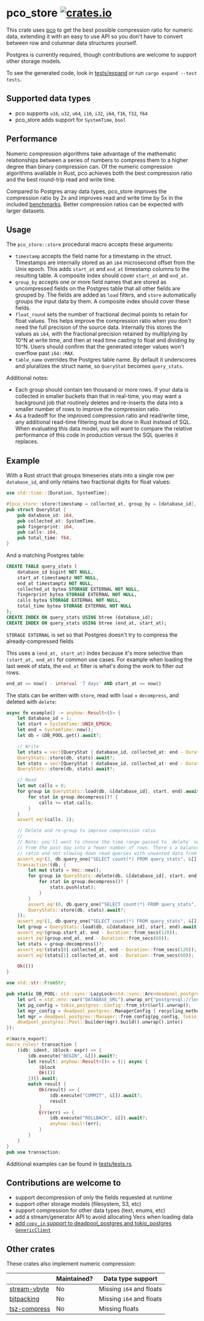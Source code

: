 # pco_store [![crates.io][crates_badge]][crates_url]

[crates_badge]: https://img.shields.io/crates/v/pco_store.svg
[crates_url]: https://crates.io/crates/pco_store

This crate uses [pco](https://github.com/pcodec/pcodec) to get the best possible compression ratio for numeric data, extending it with an easy to use API so you don't have to convert between row and columnar data structures yourself.

Postgres is currently required, though contributions are welcome to support other storage models.

To see the generated code, look in [tests/expand](tests/expand) or run `cargo expand --test tests`.

## Supported data types

- pco supports `u16`, `u32`, `u64`, `i16`, `i32`, `i64`, `f16`, `f32`, `f64`
- pco_store adds support for `SystemTime`, `bool`

## Performance

Numeric compression algorithms take advantage of the mathematic relationships between a series of numbers to compress them to a higher degree than binary compression can. Of the numeric compression algorithms available in Rust, pco achieves both the best compression ratio and the best round-trip read and write time.

Compared to Postgres array data types, pco_store improves the compression ratio by 2x and improves read and write time by 5x in the included [benchmarks](benches). Better compression ratios can be expected with larger datasets.

## Usage

The `pco_store::store` procedural macro accepts these arguments:

- `timestamp` accepts the field name for a timestamp in the struct. Timestamps are internally stored as an `i64` microsecond offset from the Unix epoch. This adds `start_at` and `end_at` timestamp columns to the resulting table. A composite index should cover `start_at` and `end_at`.
- `group_by` accepts one or more field names that are stored as uncompressed fields on the Postgres table that all other fields are grouped by. The fields are added as `load` filters, and `store` automatically groups the input data by them. A composite index should cover these fields.
- `float_round` sets the number of fractional decimal points to retain for float values. This helps improve the compression ratio when you don't need the full precision of the source data. Internally this stores the values as `i64`, with the fractional precision retained by multiplying by 10^N at write time, and then at read time casting to float and dividing by 10^N. Users should confirm that the generated integer values won't overflow past `i64::MAX`.
- `table_name` overrides the Postgres table name. By default it underscores and pluralizes the struct name, so `QueryStat` becomes `query_stats`.

Additional notes:

- Each group should contain ten thousand or more rows. If your data is collected in smaller buckets than that in real-time, you may want a background job that routinely deletes and re-inserts the data into a smaller number of rows to improve the compression ratio.
- As a tradeoff for the improved compression ratio and read/write time, any additional read-time filtering must be done in Rust instead of SQL. When evaluating this data model, you will want to compare the relative performance of this code in production versus the SQL queries it replaces.

## Example

With a Rust struct that groups timeseries stats into a single row per `database_id`, and only retains two fractional digits for float values:

```rs
use std::time::{Duration, SystemTime};

#[pco_store::store(timestamp = collected_at, group_by = [database_id], float_round = 2)]
pub struct QueryStat {
    pub database_id: i64,
    pub collected_at: SystemTime,
    pub fingerprint: i64,
    pub calls: i64,
    pub total_time: f64,
}
```

And a matching Postgres table:

```sql
CREATE TABLE query_stats (
    database_id bigint NOT NULL,
    start_at timestamptz NOT NULL,
    end_at timestamptz NOT NULL,
    collected_at bytea STORAGE EXTERNAL NOT NULL,
    fingerprint bytea STORAGE EXTERNAL NOT NULL,
    calls bytea STORAGE EXTERNAL NOT NULL,
    total_time bytea STORAGE EXTERNAL NOT NULL
);
CREATE INDEX ON query_stats USING btree (database_id);
CREATE INDEX ON query_stats USING btree (end_at, start_at);
```

`STORAGE EXTERNAL` is set so that Postgres doesn't try to compress the already-compressed fields

This uses a `(end_at, start_at)` index because it's more selective than `(start_at, end_at)` for common use cases. For example when loading the last week of stats, the `end_at` filter is what's doing the work to filter out rows.
```sql
end_at >= now() - interval '7 days' AND start_at <= now()
```

The stats can be written with `store`, read with `load` + `decompress`, and deleted with `delete`:

```rs
async fn example() -> anyhow::Result<()> {
    let database_id = 1;
    let start = SystemTime::UNIX_EPOCH;
    let end = SystemTime::now();
    let db = &DB_POOL.get().await?;

    // Write
    let stats = vec![QueryStat { database_id, collected_at: end - Duration::from_secs(120), fingerprint: 1, calls: 1, total_time: 1.0 }];
    QueryStats::store(db, stats).await?;
    let stats = vec![QueryStat { database_id, collected_at: end - Duration::from_secs(60), fingerprint: 1, calls: 1, total_time: 1.0 }];
    QueryStats::store(db, stats).await?;

    // Read
    let mut calls = 0;
    for group in QueryStats::load(db, &[database_id], start, end).await? {
        for stat in group.decompress()? {
            calls += stat.calls;
        }
    }
    assert_eq!(calls, 2);

    // Delete and re-group to improve compression ratio
    //
    // Note: you'll want to choose the time range passed to `delete` so it only groups, for example, stats
    // from the past day into a fewer number of rows. There's a balance to be reached between compression
    // ratio and not slowing down read queries with unwanted data from outside the requested time range.
    assert_eq!(2, db.query_one("SELECT count(*) FROM query_stats", &[]).await?.get::<_, i64>(0));
    transaction!(db, {
        let mut stats = Vec::new();
        for group in QueryStats::delete(db, &[database_id], start, end).await? {
            for stat in group.decompress()? {
                stats.push(stat);
            }
        }
        assert_eq!(0, db.query_one("SELECT count(*) FROM query_stats", &[]).await?.get::<_, i64>(0));
        QueryStats::store(db, stats).await?;
    });
    assert_eq!(1, db.query_one("SELECT count(*) FROM query_stats", &[]).await?.get::<_, i64>(0));
    let group = QueryStats::load(db, &[database_id], start, end).await?.remove(0);
    assert_eq!(group.start_at, end - Duration::from_secs(120));
    assert_eq!(group.end_at, end - Duration::from_secs(60));
    let stats = group.decompress()?;
    assert_eq!(stats[0].collected_at, end - Duration::from_secs(120));
    assert_eq!(stats[1].collected_at, end - Duration::from_secs(60));

    Ok(())
}

use std::str::FromStr;

pub static DB_POOL: std::sync::LazyLock<std::sync::Arc<deadpool_postgres::Pool>> = std::sync::LazyLock::new(|| {
    let url = std::env::var("DATABASE_URL").unwrap_or("postgresql://localhost:5432/postgres".to_string());
    let pg_config = tokio_postgres::Config::from_str(&url).unwrap();
    let mgr_config = deadpool_postgres::ManagerConfig { recycling_method: deadpool_postgres::RecyclingMethod::Fast };
    let mgr = deadpool_postgres::Manager::from_config(pg_config, tokio_postgres::NoTls, mgr_config);
    deadpool_postgres::Pool::builder(mgr).build().unwrap().into()
});

#[macro_export]
macro_rules! transaction {
    ($db: ident, $block: expr) => {
        $db.execute("BEGIN", &[]).await?;
        let result: anyhow::Result<()> = (|| async {
            $block
            Ok(())
        })().await;
        match result {
            Ok(result) => {
                $db.execute("COMMIT", &[]).await?;
                result
            }
            Err(err) => {
                $db.execute("ROLLBACK", &[]).await?;
                anyhow::bail!(err);
            }
        }
    }
}
pub use transaction;
```

Additional examples can be found in [tests/tests.rs](tests/tests.rs).

## Contributions are welcome to

- support decompression of only the fields requested at runtime
- support other storage models (filesystem, S3, etc)
- support compression for other data types (text, enums, etc)
- add a stream/generator API to avoid allocating Vecs when loading data
- [add `copy_in` support to deadpool_postgres and tokio_postgres `GenericClient`](https://github.com/deadpool-rs/deadpool/issues/397)

## Other crates

These crates also implement numeric compression:

|                | Maintained? | Data type support        |
| -------------- | ----------- | ------------------------ |
| [stream-vbyte] | No          | Missing `i64` and floats |
| [bitpacking]   | No          | Missing `i64` and floats |
| [tsz-compress] | No          | Missing floats           |

[stream-vbyte]: https://crates.io/crates/stream-vbyte
[bitpacking]: https://crates.io/crates/bitpacking
[tsz-compress]: https://crates.io/crates/tsz-compress
